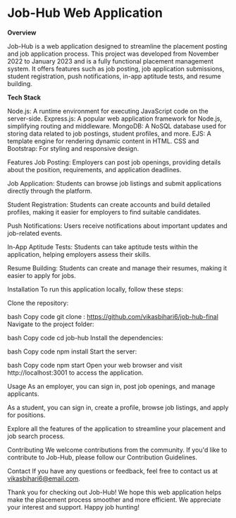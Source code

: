 #  Job-Hub Web Application

**Overview**

Job-Hub is a web application designed to streamline the placement posting and job application process. This project was developed from November 2022 to January 2023 and is a fully functional placement management system. It offers features such as job posting, job application submissions, student registration, push notifications, in-app aptitude tests, and resume building.

**Tech Stack**

Node.js: A runtime environment for executing JavaScript code on the server-side.
Express.js: A popular web application framework for Node.js, simplifying routing and middleware.
MongoDB: A NoSQL database used for storing data related to job postings, student profiles, and more.
EJS: A template engine for rendering dynamic content in HTML.
CSS and Bootstrap: For styling and responsive design.

Features
Job Posting: Employers can post job openings, providing details about the position, requirements, and application deadlines.

Job Application: Students can browse job listings and submit applications directly through the platform.

Student Registration: Students can create accounts and build detailed profiles, making it easier for employers to find suitable candidates.

Push Notifications: Users receive notifications about important updates and job-related events.

In-App Aptitude Tests: Students can take aptitude tests within the application, helping employers assess their skills.

Resume Building: Students can create and manage their resumes, making it easier to apply for jobs.

Installation
To run this application locally, follow these steps:

Clone the repository:

bash
Copy code
git clone : https://github.com/vikasbihari6/job-hub-final
Navigate to the project folder:

bash
Copy code
cd job-hub
Install the dependencies:

bash
Copy code
npm install
Start the server:

bash
Copy code
npm start
Open your web browser and visit http://localhost:3001 to access the application.

Usage
As an employer, you can sign in, post job openings, and manage applicants.

As a student, you can sign in, create a profile, browse job listings, and apply for positions.

Explore all the features of the application to streamline your placement and job search process.

Contributing
We welcome contributions from the community. If you'd like to contribute to Job-Hub, please follow our Contribution Guidelines.


Contact
If you have any questions or feedback, feel free to contact us at vikasbihari6@email.com.

Thank you for checking out Job-Hub! We hope this web application helps make the placement process smoother and more efficient. We appreciate your interest and support. Happy job hunting!
